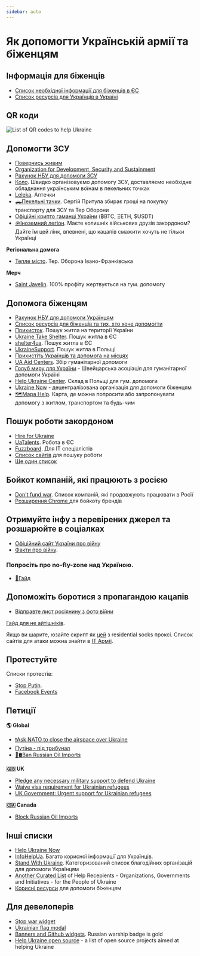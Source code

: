 ```yaml
---
sidebar: auto
---
```

# Як допомогти Українській армії та біженцям

## Інформація для біженців
- [Список необхідної інформації для біженців в ЄС](https://ukraineisforever.notion.site/4653c347e8d343199c6fff96530ca5f6)
- [Список ресурсів для Українців в Україні](https://ukraineisforever.notion.site/ukraineisforever/925902b5c48a4d7589fdeff2deba6233)

## QR коди
![List of QR codes to help Ukraine](https://cdn.earthroulette.com/help-ukraine/QR.png)
## Допомогти ЗСУ
  - [Повернись живим](https://savelife.in.ua/en/donate/)
  - [Organization for Development, Security and Sustainment](https://odss.ee/blog/help-ukraine)
  - [Рахунок НБУ для допомоги ЗСУ](https://bank.gov.ua/en/news/all/natsionalniy-bank-vidkriv-spetsrahunok-dlya-zboru-koshtiv-na-potrebi-armiyi)
  - [Коло](https://koloua.com/en/). Швидко організовуємо допомогу ЗСУ, доставляємо необхідне обладнання українським воїнам в пекельних точках
  - [Leleka](https://leleka.care/). Аптечки
  - [🛻Пекельні тачки](https://pekelnitachky.com/en). Сергій Притула збирає гроші на покупку транспорту для ЗСУ та Тер Оборони
  - [Офіційні крипто гаманці України](https://twitter.com/Ukraine/status/1497594592438497282) (฿BTC, ΞETH, $USDT)
  - [🪖Іноземний легіон](https://www.ukrinform.net/rubric-ato/3415272-how-to-join-international-legion-to-defend-ukraine-algorithm.html). Маєте колишніх військових друзів закордоном? Дайте їм цей лінк, впевнені, що кацапів смажити хочуть не тільки Українці


**Регіональна домога**
- [Тепле місто](https://warm.if.ua/uk/projects/support_for_the_territorial_defense_forces). Тер. Оборона Івано-Франківська

**Мерч**
- [Saint Javelin](https://www.saintjavelin.com/). 100% профіту жертвується на гум. допомогу

## Допомога біженцям
- [Рахунок НБУ для допомоги Українцям](https://bank.gov.ua/en/news/all/natsionalniy-bank-vidkriv-rahunok-dlya-gumanitarnoyi-dopomogi-ukrayintsyam-postrajdalim-vid-rosiyskoyi-agresiyi)
- [Список ресурсів для біженців та тих, хто хоче допомогти](https://docs.google.com/document/d/e/2PACX-1vTjRW9pjBPA9lBjZDm6FOH1EXrxRMrnHkYnkjdZ15DjEUamyOd3nNVW47jyBHo5rKHcvF73xbmURthV/pub)
- [Прихисток](https://prykhystok.in.ua/). Пошук житла на території України
- [Ukraine Take Shelter](https://www.ukrainetakeshelter.com/). Пошук житла в ЄС
- [shelter4ua](https://www.shelter4ua.com/ua). Пошук житла в ЄС
- [UkraineSupport](https://ukrainesupport.net/uk/). Пошук житла в Польщі
- [Прихистіть Українців та допомога на місцях](https://supportukrainenow.org/refuge-for-ukrainians)
- [UA Aid Centers](https://ua-aid-centers.com/). Збір гуманітарної допомоги
- [Голуб миру для України](https://www.doveofpeace.ch/uk) - Швейцарська асоціація для гуманітарної допомоги Україні
- [Help Ukraine Center](https://helpukraine.center/). Склад в Польщі для гум. допомоги
- [Ukraine Now](https://www.ukrainenow.org/#googtrans(uk|en)) - децентралізована організація для допомоги біженцям
- [🗺️Mapa Help](https://mapahelp.me/). Карта, де можна попросити або запропонувати допомогу з житлом, транспортом та будь-чим

## Пошук роботи закордоном
- [Hire for Ukraine](https://hireforukraine.org/)
- [UaTalents](https://www.uatalents.com/). Робота в ЄС
- [Fuzzboard](https://fuzzboard.com/ukraine). Для IT спеціалістів
- [Cписок сайтів](https://hireforukraine.org/helpful-resources) для пошуку роботи
- [Ще один список](https://infohelpua.com/#job)

## Бойкот компаній, які працюють з росією
- [Don't fund war](https://www.dontfundwar.com/). Список компаній, які продовжують працювати в Росії
- [Розширення Chrome ](https://github.com/petrussola/boycott-brands-supporting-war) для бойкоту брендів

## Отримуйте інфу з перевірених джерел та розшарюйте в соціалках
- [Офіційний сайт України про війну](https://war.ukraine.ua/)
- [Факти про війну](https://www.weareukraine.info/).
### Попросіть про no-fly-zone над Україною.
- [📃Гайд](https://supportukrainenow.org/post-on-social-media/post-1-request-no-fly-zone)


## Допоможіть боротися з пропагандою кацапів
- [Відправте лист росіянину з фото війни](https://mail2ru.org/)

[Гайд для не айтішніків](https://arriven.github.io/db1000n/uk/).

Якщо ви шарите, юзайте скрипт як [цей](https://github.com/MHProDev/MHDDoS) з residential socks проксі. Список сайтів для атаки можна знайти в  [ІТ Армії](https://t.me/itarmyofukraine2022).


## Протестуйте
Списки протестів:
- [Stop Putin](https://www.stopputin.net/).
- [Facebook Events](https://www.facebook.com/search/events/?q=ukraine)


## Петиції
**🌎 Global**
- [❗Ask NATO to close the airspace over Ukraine](https://www.openpetition.eu/petition/online/people-around-the-world-ask-nato-to-close-the-airspace-over-ukraine)
- [Путіна - під трибунал](https://secure.avaaz.org/campaign/en/prosecute_putin_loc/?twi)
- [🚫🛢️Ban Russian Oil Imports](https://www.change.org/p/president-biden-ban-russian-oil-import-stop-the-war)

**🇬🇧 UK**
- [Pledge any necessary military support to defend Ukraine](https://petition.parliament.uk/petitions/607314)
- [Waive visa requirement for Ukrainian refugees](https://petition.parliament.uk/petitions/609530)
- [UK Government: Urgent support for Ukrainian refugees](https://www.change.org/p/10downingstreet-urgent-support-for-ukrainian-refugees)

**🇨🇦 Canada**
- [Block Russian Oil Imports](https://www.albertainstitute.ca/stand_with_ukraine_and_block_russian_oil)

## Інші списки
- [Help Ukraine Now](https://helpukrainenow.info/)
- [InfoHelpUa](https://infohelpua.com/). Багато корисної інформації для Українців.
- [Stand With Ukraine](https://standforukraine.com/). Категоризований список благодійних організацій для допомоги Українцям
- [Another Curated List](https://github.com/dkuznetsov/help-ukraine) of Help Recepients - Organizations, Governments and Initiatives - for the People of Ukraine
- [Корисні ресурси](https://github.com/EU-UA-Help/ua-help) для допомоги біженцям

## Для девелоперів
- [Stop war widget](https://github.com/ukraine-not-war/stop-war)
- [Ukrainian flag modal](https://github.com/hejny/Ukraine)
- [Banners and Github widgets](https://github.com/vshymanskyy/StandWithUkraine). Russian warship badge is gold
- [Help Ukraine open source](https://github.com/petrussola/help-ukraine-open-source) - a list of open source projects aimed at helping Ukraine

